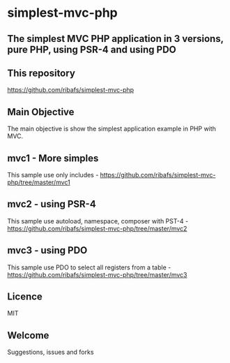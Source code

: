 # simplest-mvc-php

## The simplest MVC PHP application in 3 versions, pure PHP, using PSR-4 and using PDO

## This repository

https://github.com/ribafs/simplest-mvc-php

## Main Objective

The main objective is show the simplest application example in PHP with MVC.

## mvc1 - More simples

This sample use only includes - https://github.com/ribafs/simplest-mvc-php/tree/master/mvc1

## mvc2 - using PSR-4

This sample use autoload, namespace, composer with PST-4 - https://github.com/ribafs/simplest-mvc-php/tree/master/mvc2

## mvc3 - using PDO

This sample use PDO to select all registers from a table - https://github.com/ribafs/simplest-mvc-php/tree/master/mvc3

## Licence

MIT

## Welcome
Suggestions, issues and forks
